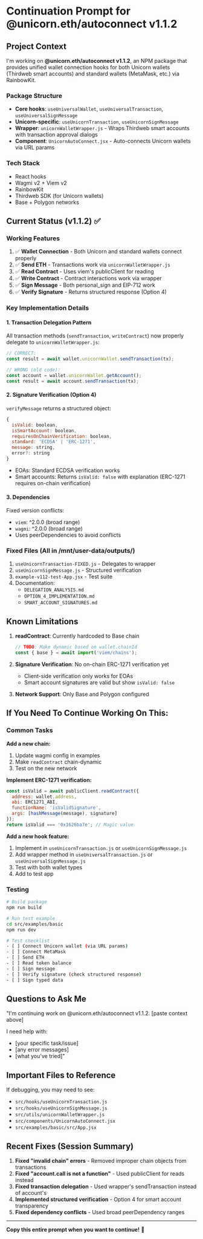 # Continuation Prompt for @unicorn.eth/autoconnect v1.1.2

## Project Context

I'm working on **@unicorn.eth/autoconnect v1.1.2**, an NPM package that provides unified wallet connection hooks for both Unicorn wallets (Thirdweb smart accounts) and standard wallets (MetaMask, etc.) via RainbowKit.

### Package Structure
- **Core hooks**: `useUniversalWallet`, `useUniversalTransaction`, `useUniversalSignMessage`
- **Unicorn-specific**: `useUnicornTransaction`, `useUnicornSignMessage`
- **Wrapper**: `unicornWalletWrapper.js` - Wraps Thirdweb smart accounts with transaction approval dialogs
- **Component**: `UnicornAutoConnect.jsx` - Auto-connects Unicorn wallets via URL params

### Tech Stack
- React hooks
- Wagmi v2 + Viem v2
- RainbowKit
- Thirdweb SDK (for Unicorn wallets)
- Base + Polygon networks

## Current Status (v1.1.2) ✅

### Working Features
1. ✅ **Wallet Connection** - Both Unicorn and standard wallets connect properly
2. ✅ **Send ETH** - Transactions work via `unicornWalletWrapper.js`
3. ✅ **Read Contract** - Uses viem's publicClient for reading
4. ✅ **Write Contract** - Contract interactions work via wrapper
5. ✅ **Sign Message** - Both personal_sign and EIP-712 work
6. ✅ **Verify Signature** - Returns structured response (Option 4)

### Key Implementation Details

#### 1. Transaction Delegation Pattern
All transaction methods (`sendTransaction`, `writeContract`) now properly delegate to `unicornWalletWrapper.js`:
```javascript
// CORRECT:
const result = await wallet.unicornWallet.sendTransaction(tx);

// WRONG (old code):
const account = wallet.unicornWallet.getAccount();
const result = await account.sendTransaction(tx);
```

#### 2. Signature Verification (Option 4)
`verifyMessage` returns a structured object:
```javascript
{
  isValid: boolean,
  isSmartAccount: boolean,
  requiresOnChainVerification: boolean,
  standard: 'ECDSA' | 'ERC-1271',
  message: string,
  error?: string
}
```
- EOAs: Standard ECDSA verification works
- Smart accounts: Returns `isValid: false` with explanation (ERC-1271 requires on-chain verification)

#### 3. Dependencies
Fixed version conflicts:
- `viem`: ^2.0.0 (broad range)
- `wagmi`: ^2.0.0 (broad range)
- Uses peerDependencies to avoid conflicts

### Fixed Files (All in /mnt/user-data/outputs/)
1. `useUnicornTransaction-FIXED.js` - Delegates to wrapper
2. `useUnicornSignMessage.js` - Structured verification
3. `example-v112-test-App.jsx` - Test suite
4. Documentation:
   - `DELEGATION_ANALYSIS.md`
   - `OPTION_4_IMPLEMENTATION.md`
   - `SMART_ACCOUNT_SIGNATURES.md`

## Known Limitations

1. **readContract**: Currently hardcoded to Base chain
   ```javascript
   // TODO: Make dynamic based on wallet.chainId
   const { base } = await import('viem/chains');
   ```

2. **Signature Verification**: No on-chain ERC-1271 verification yet
   - Client-side verification only works for EOAs
   - Smart account signatures are valid but show `isValid: false`

3. **Network Support**: Only Base and Polygon configured

## If You Need To Continue Working On This:

### Common Tasks

**Add a new chain:**
1. Update wagmi config in examples
2. Make `readContract` chain-dynamic
3. Test on the new network

**Implement ERC-1271 verification:**
```javascript
const isValid = await publicClient.readContract({
  address: wallet.address,
  abi: ERC1271_ABI,
  functionName: 'isValidSignature',
  args: [hashMessage(message), signature]
});
return isValid === '0x1626ba7e'; // Magic value
```

**Add a new hook feature:**
1. Implement in `useUnicornTransaction.js` or `useUnicornSignMessage.js`
2. Add wrapper method in `useUniversalTransaction.js` or `useUniversalSignMessage.js`
3. Test with both wallet types
4. Add to test app

### Testing
```bash
# Build package
npm run build

# Run test example
cd src/examples/basic
npm run dev

# Test checklist
- [ ] Connect Unicorn wallet (via URL params)
- [ ] Connect MetaMask
- [ ] Send ETH
- [ ] Read token balance
- [ ] Sign message
- [ ] Verify signature (check structured response)
- [ ] Sign typed data
```

## Questions to Ask Me

"I'm continuing work on @unicorn.eth/autoconnect v1.1.2. [paste context above]

I need help with:
- [your specific task/issue]
- [any error messages]
- [what you've tried]"

## Important Files to Reference

If debugging, you may need to see:
- `src/hooks/useUnicornTransaction.js`
- `src/hooks/useUnicornSignMessage.js`
- `src/utils/unicornWalletWrapper.js`
- `src/components/UnicornAutoConnect.jsx`
- `src/examples/basic/src/App.jsx`

## Recent Fixes (Session Summary)

1. **Fixed "invalid chain" errors** - Removed improper chain objects from transactions
2. **Fixed "account.call is not a function"** - Used publicClient for reads instead
3. **Fixed transaction delegation** - Used wrapper's sendTransaction instead of account's
4. **Implemented structured verification** - Option 4 for smart account transparency
5. **Fixed dependency conflicts** - Used broad peerDependency ranges

---

**Copy this entire prompt when you want to continue!** 🚀
